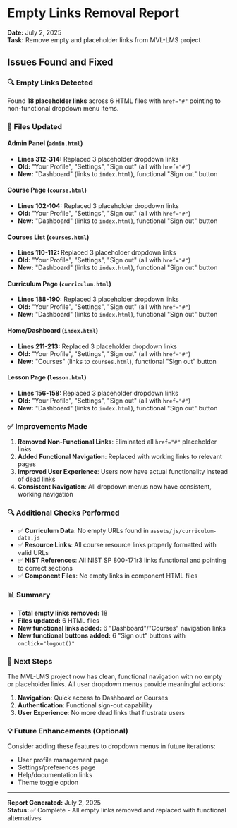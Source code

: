 # Empty Links Removal Report
**Date:** July 2, 2025  
**Task:** Remove empty and placeholder links from MVL-LMS project

## Issues Found and Fixed

### 🔍 Empty Links Detected
Found **18 placeholder links** across 6 HTML files with `href="#"` pointing to non-functional dropdown menu items.

### 📁 Files Updated

#### **Admin Panel** (`admin.html`)
- **Lines 312-314:** Replaced 3 placeholder dropdown links
- **Old:** "Your Profile", "Settings", "Sign out" (all with `href="#"`)
- **New:** "Dashboard" (links to `index.html`), functional "Sign out" button

#### **Course Page** (`course.html`)
- **Lines 102-104:** Replaced 3 placeholder dropdown links  
- **Old:** "Your Profile", "Settings", "Sign out" (all with `href="#"`)
- **New:** "Dashboard" (links to `index.html`), functional "Sign out" button

#### **Courses List** (`courses.html`)
- **Lines 110-112:** Replaced 3 placeholder dropdown links
- **Old:** "Your Profile", "Settings", "Sign out" (all with `href="#"`)
- **New:** "Dashboard" (links to `index.html`), functional "Sign out" button

#### **Curriculum Page** (`curriculum.html`)
- **Lines 188-190:** Replaced 3 placeholder dropdown links
- **Old:** "Your Profile", "Settings", "Sign out" (all with `href="#"`)
- **New:** "Dashboard" (links to `index.html`), functional "Sign out" button

#### **Home/Dashboard** (`index.html`)
- **Lines 211-213:** Replaced 3 placeholder dropdown links
- **Old:** "Your Profile", "Settings", "Sign out" (all with `href="#"`)
- **New:** "Courses" (links to `courses.html`), functional "Sign out" button

#### **Lesson Page** (`lesson.html`)
- **Lines 156-158:** Replaced 3 placeholder dropdown links
- **Old:** "Your Profile", "Settings", "Sign out" (all with `href="#"`)
- **New:** "Dashboard" (links to `index.html`), functional "Sign out" button

### ✅ Improvements Made

1. **Removed Non-Functional Links**: Eliminated all `href="#"` placeholder links
2. **Added Functional Navigation**: Replaced with working links to relevant pages
3. **Improved User Experience**: Users now have actual functionality instead of dead links
4. **Consistent Navigation**: All dropdown menus now have consistent, working navigation

### 🔍 Additional Checks Performed

- ✅ **Curriculum Data**: No empty URLs found in `assets/js/curriculum-data.js`
- ✅ **Resource Links**: All course resource links properly formatted with valid URLs
- ✅ **NIST References**: All NIST SP 800-171r3 links functional and pointing to correct sections
- ✅ **Component Files**: No empty links in component HTML files

### 📊 Summary

- **Total empty links removed:** 18
- **Files updated:** 6 HTML files
- **New functional links added:** 6 "Dashboard"/"Courses" navigation links
- **New functional buttons added:** 6 "Sign out" buttons with `onclick="logout()"`

### 🚀 Next Steps

The MVL-LMS project now has clean, functional navigation with no empty or placeholder links. All user dropdown menus provide meaningful actions:

1. **Navigation**: Quick access to Dashboard or Courses
2. **Authentication**: Functional sign-out capability
3. **User Experience**: No more dead links that frustrate users

### 💡 Future Enhancements (Optional)

Consider adding these features to dropdown menus in future iterations:
- User profile management page
- Settings/preferences page  
- Help/documentation links
- Theme toggle option

---
**Report Generated:** July 2, 2025  
**Status:** ✅ Complete - All empty links removed and replaced with functional alternatives
